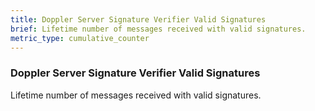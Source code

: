 ```yaml
---
title: Doppler Server Signature Verifier Valid Signatures
brief: Lifetime number of messages received with valid signatures.
metric_type: cumulative_counter
---
```


### Doppler Server Signature Verifier Valid Signatures

Lifetime number of messages received with valid signatures.